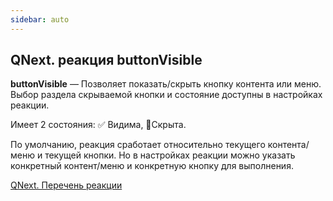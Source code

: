 ```yaml
---
sidebar: auto
---
```


## QNext. реакция buttonVisible

**buttonVisible** — Позволяет показать/скрыть кнопку контента или меню. Выбор раздела скрываемой кнопки и состояние доступны в настройках реакции.



Имеет 2 состояния: ✅ Видима, 🚫Скрыта.

По умолчанию, реакция сработает относительно текущего контента/меню и текущей кнопки. Но в настройках реакции можно указать конкретный контент/меню и конкретную кнопку для выполнения.



[QNext. Перечень реакции](/docs-test/ph/QNext-admin-reaction-about-05-01)
